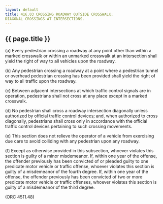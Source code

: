```yaml
---
layout: default 
title: 416.03 CROSSING ROADWAY OUTSIDE CROSSWALK;
DIAGONAL CROSSINGS AT INTERSECTIONS.
---
```


{{ page.title }}
----------------

​(a) Every pedestrian crossing a roadway at any point other than within
a marked crosswalk or within an unmarked crosswalk at an intersection
shall yield the right of way to all vehicles upon the roadway.

​(b) Any pedestrian crossing a roadway at a point where a pedestrian
tunnel or overhead pedestrian crossing has been provided shall yield the
right of way to all traffic upon the roadway.

​(c) Between adjacent intersections at which traffic control signals are
in operation, pedestrians shall not cross at any place except in a
marked crosswalk.

​(d) No pedestrian shall cross a roadway intersection diagonally unless
authorized by official traffic control devices; and, when authorized to
cross diagonally, pedestrians shall cross only in accordance with the
official traffic control devices pertaining to such crossing movements.

​(e) This section does not relieve the operator of a vehicle from
exercising due care to avoid colliding with any pedestrian upon any
roadway.

​(f) Except as otherwise provided in this subsection, whoever violates
this section is guilty of a minor misdemeanor. If, within one year of
the offense, the offender previously has been convicted of or pleaded
guilty to one predicate motor vehicle or traffic offense, whoever
violates this section is guilty of a misdemeanor of the fourth degree.
If, within one year of the offense, the offender previously has been
convicted of two or more predicate motor vehicle or traffic offenses,
whoever violates this section is guilty of a misdemeanor of the third
degree.

(ORC 4511.48)
